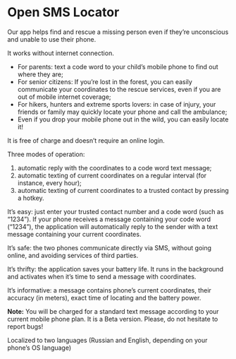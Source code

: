 # Open SMS Locator
Our app helps find and rescue a missing person even if they’re unconscious and unable to use their phone.

It works without internet connection.

- For parents: text a code word to your child’s mobile phone to find out where they are;
- For senior citizens: If you’re lost in the forest, you can easily communicate your coordinates to the rescue services, even if you are out of mobile internet coverage;
- For hikers, hunters and extreme sports lovers: in case of injury, your friends or family may quickly locate your phone and call the ambulance;
- Even if you drop your mobile phone out in the wild, you can easily locate it!

It is free of charge and doesn’t require an online login.

Three modes of operation:
1. automatic reply with the coordinates to a code word text message;
2. automatic texting of current coordinates on a regular interval (for instance, every hour);
3. automatic texting of current coordinates to a trusted contact by pressing a hotkey.

It’s easy: just enter your trusted contact number and a code word (such as “1234”). If your phone receives a message containing your code word (“1234”), the application will automatically reply to the sender with a text message containing your current coordinates.

It’s safe: the two phones communicate directly via SMS, without going online, and avoiding services of third parties.

It’s thrifty: the application saves your battery life. It runs in the background and activates when it’s time to send a message with coordinates.

It’s informative: a message contains phone’s current coordinates, their accuracy (in meters), exact time of locating and the battery power.

**Note:** You will be charged for a standard text message according to your current mobile phone plan.
It is a Beta version. Please, do not hesitate to report bugs!

Localized to two languages (Russian and English, depending on your phone’s OS language)
